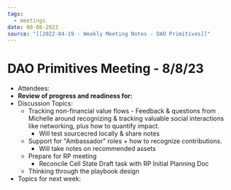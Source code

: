 ```yaml
---
tags:
  - meetings
date: 08-08-2023
source: "[[2022-04-19 - Weekly Meeting Notes - DAO Primitives]]"
---
```


# DAO Primitives Meeting - **8/8/23**

- Attendees:
- **Review of progress and readiness for:**
- Discussion Topics:
	- Tracking non-financial value flows - Feedback & questions from Michelle around recognizing & tracking valuable social interactions like networking, plus how to quantify impact.
		- Will test sourcecred locally & share notes
	- Support for "Ambassador" roles + how to recognize contributions.
		- Will take notes on recommended assets 
	- Prepare for RP meeting 
		- Reconcile Cell State Draft task with RP Initial Planning Doc
	- Thinking through the playbook design 
- Topics for next week: